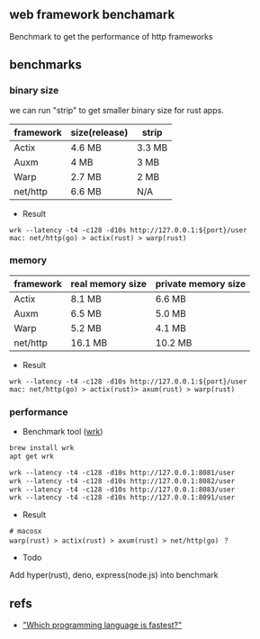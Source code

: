 ## web framework benchamark

Benchmark to get the performance of http frameworks

## benchmarks

### binary size

we can run "strip" to get smaller binary size for rust apps.

| framework | size(release) | strip   |
| --------- | ------------- | ------- |
| Actix     | 4.6  MB       | 3.3  MB |
| Auxm      | 4  MB         | 3  MB   |
| Warp      | 2.7  MB       | 2  MB   |
| net/http  | 6.6 MB        | N/A     |

- Result

```text
wrk --latency -t4 -c128 -d10s http://127.0.0.1:${port}/user
mac: net/http(go) > actix(rust) > warp(rust)
```

### memory

| framework | real memory size | private memory size |
| --------- | ---------------- | ------------------- |
| Actix     | 8.1  MB          | 6.6  MB             |
| Auxm      | 6.5  MB          | 5.0  MB             |
| Warp      | 5.2  MB          | 4.1  MB             |
| net/http  | 16.1 MB          | 10.2 MB             |

- Result

```text
wrk --latency -t4 -c128 -d10s http://127.0.0.1:${port}/user
mac: net/http(go) > actix(rust)> axum(rust) > warp(rust)
```

### performance

- Benchmark tool ([wrk](https://github.com/wg/wrk))

```txt
brew install wrk
apt get wrk
```

```txt
wrk --latency -t4 -c128 -d10s http://127.0.0.1:8081/user
wrk --latency -t4 -c128 -d10s http://127.0.0.1:8082/user
wrk --latency -t4 -c128 -d10s http://127.0.0.1:8083/user
wrk --latency -t4 -c128 -d10s http://127.0.0.1:8091/user
```

- Result

```
# macosx
warp(rust) > actix(rust) > axum(rust) > net/http(go) ？
```

- Todo

Add hyper(rust), deno, express(node.js) into benchmark

## refs

- ["Which programming language is fastest?"](https://benchmarksgame-team.pages.debian.net/benchmarksgame/index.html)
